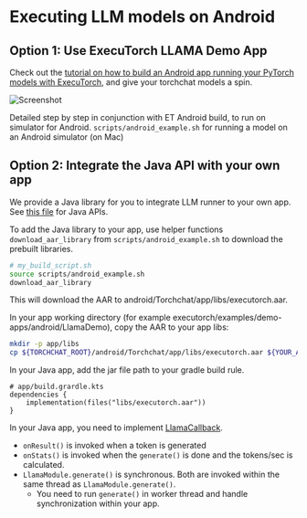 # Executing LLM models on Android

## Option 1: Use ExecuTorch LLAMA Demo App

Check out the [tutorial on how to build an Android app running your
PyTorch models with
ExecuTorch](https://pytorch.org/executorch/main/llm/llama-demo-android.html),
and give your torchchat models a spin.

![Screenshot](https://pytorch.org/executorch/main/_static/img/android_llama_app.png "Android app running Llama model")

Detailed step by step in conjunction with ET Android build, to run on
simulator for Android. `scripts/android_example.sh` for running a
model on an Android simulator (on Mac)

## Option 2: Integrate the Java API with your own app

We provide a Java library for you to integrate LLM runner to your own app.
See [this file](https://github.com/pytorch/executorch/blob/main/extension/android/src/main/java/org/pytorch/executorch/LlamaModule.java)
for Java APIs.

To add the Java library to your app, use helper functions `download_aar_library`
from `scripts/android_example.sh` to download the prebuilt libraries.

```bash
# my_build_script.sh
source scripts/android_example.sh
download_aar_library
```

This will download the AAR to android/Torchchat/app/libs/executorch.aar.

In your app working directory (for example executorch/examples/demo-apps/android/LlamaDemo),
copy the AAR to your app libs:
```bash
mkdir -p app/libs
cp ${TORCHCHAT_ROOT}/android/Torchchat/app/libs/executorch.aar ${YOUR_APP_ROOT}/app/libs/executorch.jar
```

In your Java app, add the jar file path to your gradle build rule.
```
# app/build.grardle.kts
dependencies {
    implementation(files("libs/executorch.aar"))
}
```

In your Java app, you need to implement [LlamaCallback](https://github.com/pytorch/executorch/blob/main/extension/android/src/main/java/org/pytorch/executorch/LlamaCallback.java).

- `onResult()` is invoked when a token is generated
- `onStats()` is invoked when the `generate()` is done and the tokens/sec is calculated.
- `LlamaModule.generate()` is synchronous. Both are invoked within the same thread as `LlamaModule.generate()`.
  -  You need to run `generate()` in worker thread and handle synchronization within your app.
